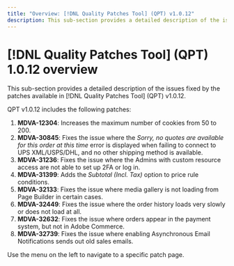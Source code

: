 ```yaml
---
title: "Overview: [!DNL Quality Patches Tool] (QPT) v1.0.12"
description: This sub-section provides a detailed description of the issues fixed by the patches available in [!DNL Quality Patches Tool] (QPT) v1.0.12.
---
```

# [!DNL Quality Patches Tool] (QPT) 1.0.12 overview

This sub-section provides a detailed description of the issues fixed by the patches available in [!DNL Quality Patches Tool] (QPT) v1.0.12.

QPT v1.0.12 includes the following patches:

1. **MDVA-12304**: Increases the maximum number of cookies from 50 to 200.
1. **MDVA-30845**: Fixes the issue where the *Sorry, no quotes are available for this order at this time* error is displayed when failing to connect to UPS XML/USPS/DHL, and no other shipping method is available.
1. **MDVA-31236**: Fixes the issue where the Admins with custom resource access are not able to set up 2FA or log in.
1. **MDVA-31399**: Adds the *Subtotal (Incl. Tax)* option to price rule conditions.
1. **MDVA-32133**: Fixes the issue where media gallery is not loading from Page Builder in certain cases.
1. **MDVA-32449**: Fixes the issue where the order history loads very slowly or does not load at all.
1. **MDVA-32632**: Fixes the issue where orders appear in the payment system, but not in Adobe Commerce.
1. **MDVA-32739**: Fixes the issue where enabling Asynchronous Email Notifications sends out old sales emails.

Use the menu on the left to navigate to a specific patch page.
